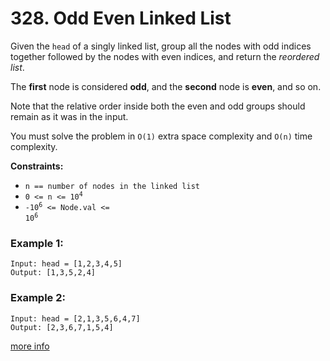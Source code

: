 # 328. Odd Even Linked List

Given the `head` of a singly linked list, group all the nodes with odd indices together followed by the nodes with even indices, and return the *reordered list*.

The **first** node is considered **odd**, and the **second** node is **even**, and so on.

Note that the relative order inside both the even and odd groups should remain as it was in the input.

You must solve the problem in `O(1)` extra space complexity and `O(n)` time complexity.

**Constraints:**
- <code>n == number of nodes in the linked list</code>
- <code>0 <= n <= 10<sup>4</sup></code>
- <code>-10<sup>6</sup> <= Node.val <= 10<sup>6</sup></code>

### Example 1:
```
Input: head = [1,2,3,4,5]
Output: [1,3,5,2,4]
```

### Example 2:
```
Input: head = [2,1,3,5,6,4,7]
Output: [2,3,6,7,1,5,4]
```

[more info](https://leetcode.com/problems/odd-even-linked-list/)